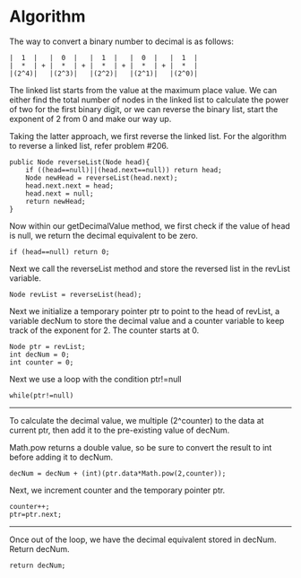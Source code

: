 # Algorithm

The way to convert a binary number to decimal is as follows:

    |  1  |   |  0  |   |  1  |   |  0  |   |  1  |
    |  *  | + |  *  | + |  *  | + |  *  | + |  *  |
    |(2^4)|   |(2^3)|   |(2^2)|   |(2^1)|   |(2^0)|


The linked list starts from the value at the maximum place value. We can either find the total number of nodes in the linked list to calculate the power of two for the first binary digit, or we can reverse the binary list, start the exponent of 2 from 0 and make our way up.

Taking the latter approach, we first reverse the linked list. For the algorithm to reverse a linked list, refer problem #206.

    public Node reverseList(Node head){
        if ((head==null)||(head.next==null)) return head;
        Node newHead = reverseList(head.next);
        head.next.next = head;
        head.next = null;
        return newHead;
    }

Now within our getDecimalValue method, we first check if the value of head is null, we return the decimal equivalent to be zero.

    if (head==null) return 0;

Next we call the reverseList method and store the reversed list in the revList variable.

    Node revList = reverseList(head);

Next we initialize a temporary pointer ptr to point to the head of revList, a variable decNum to store the decimal value and a counter variable to keep track of the exponent for 2. The counter starts at 0.

    Node ptr = revList;
    int decNum = 0;
    int counter = 0;

Next we use a loop with the condition ptr!=null

    while(ptr!=null)

___

To calculate the decimal value, we multiple (2^counter) to the data at current ptr, then add it to the pre-existing value of decNum.

Math.pow returns a double value, so be sure to convert the result to int before adding it to decNum.

    decNum = decNum + (int)(ptr.data*Math.pow(2,counter));

Next, we increment counter and the temporary pointer ptr.

    counter++;
    ptr=ptr.next;

___

Once out of the loop, we have the decimal equivalent stored in decNum. Return decNum.

    return decNum;

